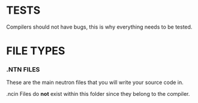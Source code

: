 # TESTS

Compilers should not have bugs, this is why everything needs to be tested.

# FILE TYPES

### .NTN FILES

These are the main neutron files that you will write your source code in.

.ncin Files do **not** exist within this folder since they belong to the compiler.
